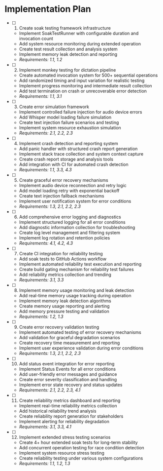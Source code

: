 # Implementation Plan

- [ ] 1. Create soak testing framework infrastructure
  - Implement SoakTestRunner with configurable duration and invocation count
  - Add system resource monitoring during extended operation
  - Create test result collection and analysis system
  - Implement memory leak detection and reporting
  - _Requirements: 1.1, 1.2_

- [ ] 2. Implement monkey testing for dictation pipeline
  - Create automated invocation system for 500+ sequential operations
  - Add randomized timing and input variation for realistic testing
  - Implement progress monitoring and intermediate result collection
  - Add test termination on crash or unrecoverable error detection
  - _Requirements: 1.1, 3.1_

- [ ] 3. Create error simulation framework
  - Implement controlled failure injection for audio device errors
  - Add Whisper model loading failure simulation
  - Create text injection failure scenarios and testing
  - Implement system resource exhaustion simulation
  - _Requirements: 2.1, 2.2, 2.3_

- [ ] 4. Implement crash detection and reporting system
  - Add panic handler with structured crash report generation
  - Implement stack trace collection and system context capture
  - Create crash report storage and analysis tools
  - Add integration with CI for automated crash detection
  - _Requirements: 1.1, 3.3, 4.3_

- [ ] 5. Create graceful error recovery mechanisms
  - Implement audio device reconnection and retry logic
  - Add model loading retry with exponential backoff
  - Create text injection fallback mechanisms
  - Implement user notification system for error conditions
  - _Requirements: 1.3, 2.1, 2.2, 2.3_

- [ ] 6. Add comprehensive error logging and diagnostics
  - Implement structured logging for all error conditions
  - Add diagnostic information collection for troubleshooting
  - Create log level management and filtering system
  - Implement log rotation and retention policies
  - _Requirements: 4.1, 4.2, 4.3_

- [ ] 7. Create CI integration for reliability testing
  - Add soak tests to GitHub Actions workflow
  - Implement automated reliability test execution and reporting
  - Create build gating mechanism for reliability test failures
  - Add reliability metrics collection and trending
  - _Requirements: 3.1, 3.3_

- [ ] 8. Implement memory usage monitoring and leak detection
  - Add real-time memory usage tracking during operation
  - Implement memory leak detection algorithms
  - Create memory usage reporting and alerting
  - Add memory pressure testing and validation
  - _Requirements: 1.2, 1.3_

- [ ] 9. Create error recovery validation testing
  - Implement automated testing of error recovery mechanisms
  - Add validation for graceful degradation scenarios
  - Create recovery time measurement and reporting
  - Implement user experience validation during error conditions
  - _Requirements: 1.3, 2.1, 2.2, 2.3_

- [ ] 10. Add status event integration for error reporting
  - Implement Status Events for all error conditions
  - Add user-friendly error messages and guidance
  - Create error severity classification and handling
  - Implement error state recovery and status updates
  - _Requirements: 2.1, 2.2, 2.3, 4.1_

- [ ] 11. Create reliability metrics dashboard and reporting
  - Implement real-time reliability metrics collection
  - Add historical reliability trend analysis
  - Create reliability report generation for stakeholders
  - Implement alerting for reliability degradation
  - _Requirements: 3.1, 3.3, 4.1_

- [ ] 12. Implement extended stress testing scenarios
  - Create 4+ hour extended soak tests for long-term stability
  - Add concurrent operation testing for race condition detection
  - Implement system resource stress testing
  - Create reliability testing under various system configurations
  - _Requirements: 1.1, 1.2, 1.3_
